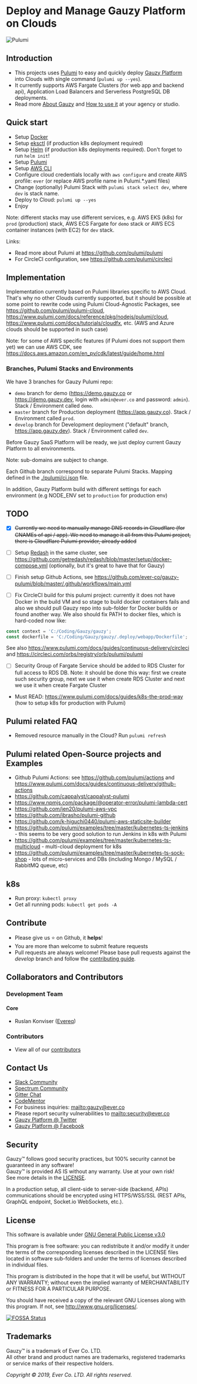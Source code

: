 # Deploy and Manage Gauzy Platform on Clouds

![Pulumi](https://github.com/ever-co/gauzy-pulumi/workflows/Pulumi/badge.svg)

## Introduction

-   This projects uses [Pulumi](https://www.pulumi.com) to easy and quickly deploy [Gauzy Platform](https://github.com/ever-co/gauzy) into Clouds with single command (`pulumi up --yes`).
-   It currently supports AWS Fargate Clusters (for web app and backend api), Application Load Balancers and Serverless PostgreSQL DB deployments.
-   Read more [About Gauzy](https://github.com/ever-co/gauzy/wiki/About-Gauzy) and [How to use it](https://github.com/ever-co/gauzy/wiki/How-to-use-Gauzy) at your agency or studio.

## Quick start

-   Setup [Docker](https://docs.docker.com/install)
-   Setup [eksctl](https://docs.aws.amazon.com/en_pv/eks/latest/userguide/getting-started-eksctl.html) (if production k8s deployment required)
-   Setup [Helm](https://helm.sh/docs/using_helm/#installing-helm) (if production k8s deployments required). Don't forget to run `helm init`!
-   Setup [Pulumi](https://www.pulumi.com/docs/reference/install)
-   Setup [AWS CLI](https://docs.aws.amazon.com/en_pv/cli/latest/userguide/cli-chap-install.html)
-   Configure cloud credentials locally with `aws configure` and create AWS profile: `ever` (or replace AWS profile name in Pulumi.\*.yaml files)
-   Change (optionally) Pulumi Stack with `pulumi stack select dev`, where `dev` is stack name.
-   Deploy to Cloud: `pulumi up --yes`
-   Enjoy

Note: different stacks may use different services, e.g. AWS EKS (k8s) for `prod` (production) stack, AWS ECS Fargate for `demo` stack or AWS ECS container instances (with EC2) for `dev` stack.

Links:

-   Read more about Pulumi at <https://github.com/pulumi/pulumi>
-   For CircleCI configuration, see <https://github.com/pulumi/circleci>

## Implementation

Implementation currently based on Pulumi libraries specific to AWS Cloud.
That's why no other Clouds currently supported, but it should be possible at some point to rewrite code using Pulumi Cloud-Agnostic Packages,
see <https://github.com/pulumi/pulumi-cloud>, <https://www.pulumi.com/docs/reference/pkg/nodejs/pulumi/cloud>, <https://www.pulumi.com/docs/tutorials/cloudfx>, etc.
(AWS and Azure clouds should be supported in such case)

Note: for some of AWS specific features (if Pulumi does not support them yet) we can use AWS CDK, see <https://docs.aws.amazon.com/en_pv/cdk/latest/guide/home.html>

### Branches, Pulumi Stacks and Environments

We have 3 branches for Gauzy Pulumi repo:

-   `demo` branch for demo (<https://demo.gauzy.co> or <https://demo.gauzy.dev>, login with `admin@ever.co` and password: `admin`). Stack / Environment called `demo`.
-   `master` branch for Production deployment (<https://app.gauzy.co>). Stack / Environment called `prod`.
-   `develop` branch for Development deployment ("default" branch, <https://app.gauzy.dev>). Stack / Environment called `dev`.

Before Gauzy SaaS Platform will be ready, we just deploy current Gauzy Platform to all environments.

Note: sub-domains are subject to change.

Each Github branch correspond to separate Pulumi Stacks.
Mapping defined in the [./pulumi/ci.json](https://github.com/ever-co/gauzy-pulumi/blob/develop/.pulumi/ci.json) file.

In addition, Gauzy Platform build with different settings for each environment (e.g NODE_ENV set to `production` for production env)

## TODO

-   [x] ~~Currently we need to manually manage DNS records in Cloudflare (for CNAMEs of api / app). We need to manage it all from this Pulumi project, there is Cloudflare Pulumi provider, already added~~

-   [ ] Setup [Redash](https://github.com/getredash/redash) in the same cluster, see <https://github.com/getredash/redash/blob/master/setup/docker-compose.yml> (optionally, but it's great to have that for Gauzy)

-   [ ] Finish setup Github Actions, see <https://github.com/ever-co/gauzy-pulumi/blob/master/.github/workflows/main.yml>

-   [ ] Fix CircleCI build for this pulumi project: currently it does not have Docker in the build VM and so stage to build docker containers fails and also we should pull Gauzy repo into sub-folder for Docker builds or found another way. We also should fix PATH to docker files, which is hard-coded now like:

```typescript
const context = 'C:/Coding/Gauzy/gauzy';
const dockerfile = 'C:/Coding/Gauzy/gauzy/.deploy/webapp/Dockerfile';
```

See also <https://www.pulumi.com/docs/guides/continuous-delivery/circleci> and <https://circleci.com/orbs/registry/orb/pulumi/pulumi>

-   [ ] Security Group of Fargate Service should be added to RDS Cluster for full access to RDS DB. Note: it should be done this way: first we create such security group, next we use it when create RDS Cluster and next we use it when create Fargate Cluster

-   Must READ: <https://www.pulumi.com/docs/guides/k8s-the-prod-way> (how to setup k8s for production with Pulumi)

## Pulumi related FAQ

-   Removed resource manually in the Cloud? Run `pulumi refresh`

## Pulumi related Open-Source projects and Examples

-   Github Pulumi Actions: see <https://github.com/pulumi/actions> and <https://www.pulumi.com/docs/guides/continuous-delivery/github-actions>
-   <https://github.com/cappalyst/cappalyst-pulumi>
-   <https://www.npmjs.com/package/@operator-error/pulumi-lambda-cert>
-   <https://github.com/jen20/pulumi-aws-vpc>
-   <https://github.com/ibrasho/pulumi-github>
-   <https://github.com/k-higuchi0440/pulumi-aws-staticsite-builder>
-   <https://github.com/pulumi/examples/tree/master/kubernetes-ts-jenkins> - this seems to be very good solution to run Jenkins in k8s with Pulumi
-   <https://github.com/pulumi/examples/tree/master/kubernetes-ts-multicloud> - multi-cloud deployment for k8s
-   <https://github.com/pulumi/examples/tree/master/kubernetes-ts-sock-shop> - lots of micro-services and DBs (including Mongo / MySQL / RabbitMQ queue, etc)

## k8s

-   Run proxy: `kubectl proxy`
-   Get all running pods: `kubectl get pods -A`

## Contribute

-   Please give us :star: on Github, it **helps**!
-   You are more than welcome to submit feature requests
-   Pull requests are always welcome! Please base pull requests against the _develop_ branch and follow the [contributing guide](.github/CONTRIBUTING.md).

## Collaborators and Contributors

### Development Team

#### Core

-   Ruslan Konviser ([Evereq](https://github.com/evereq))

### Contributors

-   View all of our [contributors](https://github.com/ever-co/gauzy/graphs/contributors)

## Contact Us

-   [Slack Community](https://join.slack.com/t/gauzy/shared_invite/enQtNzc5MTA5MDUwODg2LTI0MGEwYTlmNWFlNzQzMzBlOWExNTk0NzAyY2IwYWYwMzZjMTliYjMwNDI3NTJmYmM4MDQ4NDliMDNiNDY1NWU)
-   [Spectrum Community](https://spectrum.chat/gauzy)
-   [Gitter Chat](https://gitter.im/ever-co/gauzy)
-   [CodeMentor](https://www.codementor.io/evereq)
-   For business inquiries: <mailto:gauzy@ever.co>
-   Please report security vulnerabilities to <mailto:security@ever.co>
-   [Gauzy Platform @ Twitter](https://twitter.com/gauzyplatform)
-   [Gauzy Platform @ Facebook](https://www.facebook.com/gauzyplatform)

## Security

Gauzy™ follows good security practices, but 100% security cannot be guaranteed in any software!  
Gauzy™ is provided AS IS without any warranty. Use at your own risk!  
See more details in the [LICENSE](LICENSE).

In a production setup, all client-side to server-side (backend, APIs) communications should be encrypted using HTTPS/WSS/SSL (REST APIs, GraphQL endpoint, Socket.io WebSockets, etc.).

## License

This software is available under [GNU General Public License v3.0](https://www.gnu.org/licenses/gpl-3.0.txt)

This program is free software: you can redistribute it and/or modify it under the terms of the corresponding licenses described in the LICENSE files located in software sub-folders and under the terms of licenses described in individual files.

This program is distributed in the hope that it will be useful, but WITHOUT ANY WARRANTY; without even the implied warranty of MERCHANTABILITY or FITNESS FOR A PARTICULAR PURPOSE.

You should have received a copy of the relevant GNU Licenses along with this program. If not, see http://www.gnu.org/licenses/.

[![FOSSA Status](https://app.fossa.io/api/projects/git%2Bgithub.com%2Fever-co%2Fgauzy-pulumi.svg?type=large)](https://app.fossa.io/projects/git%2Bgithub.com%2Fever-co%2Fgauzy-pulumi?ref=badge_large)

## Trademarks

Gauzy™ is a trademark of Ever Co. LTD.  
All other brand and product names are trademarks, registered trademarks or service marks of their respective holders.

_Copyright © 2019, Ever Co. LTD. All rights reserved._
